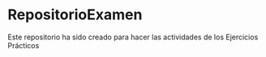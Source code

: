 # RepositorioExamen
Este repositorio ha sido creado para hacer las actividades de los Ejercicios Prácticos
